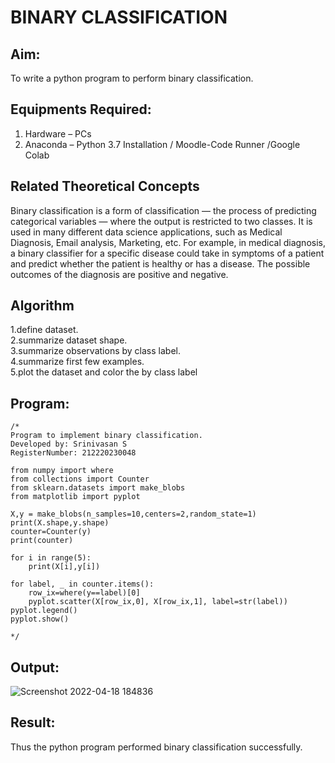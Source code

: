 # BINARY CLASSIFICATION
## Aim:
To write a python program to perform binary classification.

## Equipments Required:
1. Hardware – PCs
2. Anaconda – Python 3.7 Installation / Moodle-Code Runner /Google Colab

## Related Theoretical Concepts

Binary classification is a form of classification — the process of predicting categorical variables — where the output is restricted to two classes. It is used in many different data science applications, such as Medical Diagnosis, Email analysis, Marketing, etc. For example, in medical diagnosis, a binary classifier for a specific disease could take in symptoms of a patient and predict whether the patient is healthy or has a disease. The possible outcomes of the diagnosis are positive and negative.

## Algorithm
1.define dataset. \
2.summarize dataset shape. \
3.summarize observations by class label. \
4.summarize first few examples. \
5.plot the dataset and color the by class label

## Program:
```
/*
Program to implement binary classification.
Developed by: Srinivasan S
RegisterNumber: 212220230048

from numpy import where
from collections import Counter
from sklearn.datasets import make_blobs
from matplotlib import pyplot

X,y = make_blobs(n_samples=10,centers=2,random_state=1)
print(X.shape,y.shape)
counter=Counter(y)
print(counter)

for i in range(5):
    print(X[i],y[i])
    
for label, _ in counter.items():
    row_ix=where(y==label)[0]
    pyplot.scatter(X[row_ix,0], X[row_ix,1], label=str(label))
pyplot.legend()
pyplot.show()

*/
```

## Output:
![Screenshot 2022-04-18 184836](https://user-images.githubusercontent.com/103049243/163813931-281d5293-8549-4144-9644-74740899d316.png)


## Result:
Thus the python program performed binary classification successfully.
